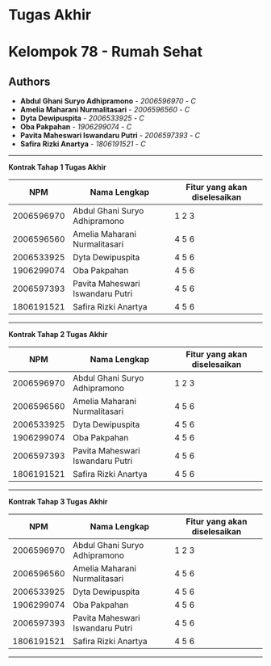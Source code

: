 # Tugas Akhir

# Kelompok 78 - Rumah Sehat

## Authors

- **Abdul Ghani Suryo Adhipramono** - _2006596970_ - _C_
- **Amelia Maharani Nurmalitasari** - _2006596560_ - _C_
- **Dyta Dewipuspita** - _2006533925_ - _C_
- **Oba Pakpahan** - _1906299074_ - _C_
- **Pavita Maheswari Iswandaru Putri** - _2006597393_ - _C_
- **Safira Rizki Anartya** - _1806191521_ - _C_

---

**Kontrak Tahap 1 Tugas Akhir**

| NPM        | Nama Lengkap                     | Fitur yang akan diselesaikan |
| ---------- | -------------------------------- | ---------------------------- |
| 2006596970 | Abdul Ghani Suryo Adhipramono    | 1 2 3                        |
| 2006596560 | Amelia Maharani Nurmalitasari    | 4 5 6                        |
| 2006533925 | Dyta Dewipuspita                 | 4 5 6                        |
| 1906299074 | Oba Pakpahan                     | 4 5 6                        |
| 2006597393 | Pavita Maheswari Iswandaru Putri | 4 5 6                        |
| 1806191521 | Safira Rizki Anartya             | 4 5 6                        |

---

**Kontrak Tahap 2 Tugas Akhir**

| NPM        | Nama Lengkap                     | Fitur yang akan diselesaikan |
| ---------- | -------------------------------- | ---------------------------- |
| 2006596970 | Abdul Ghani Suryo Adhipramono    | 1 2 3                        |
| 2006596560 | Amelia Maharani Nurmalitasari    | 4 5 6                        |
| 2006533925 | Dyta Dewipuspita                 | 4 5 6                        |
| 1906299074 | Oba Pakpahan                     | 4 5 6                        |
| 2006597393 | Pavita Maheswari Iswandaru Putri | 4 5 6                        |
| 1806191521 | Safira Rizki Anartya             | 4 5 6                        |

---

**Kontrak Tahap 3 Tugas Akhir**

| NPM        | Nama Lengkap                     | Fitur yang akan diselesaikan |
| ---------- | -------------------------------- | ---------------------------- |
| 2006596970 | Abdul Ghani Suryo Adhipramono    | 1 2 3                        |
| 2006596560 | Amelia Maharani Nurmalitasari    | 4 5 6                        |
| 2006533925 | Dyta Dewipuspita                 | 4 5 6                        |
| 1906299074 | Oba Pakpahan                     | 4 5 6                        |
| 2006597393 | Pavita Maheswari Iswandaru Putri | 4 5 6                        |
| 1806191521 | Safira Rizki Anartya             | 4 5 6                        |

---
